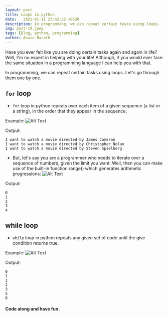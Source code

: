 ```yaml
---
layout: post
title: Loops in python
date:   2021-01-11 23:42:22 +0530
description: In programming, we can repeat certain tasks using loops.
img: post-19.jpeg
tags: [Blog, python, programming]
author: Aswin Barath
---
```

Have you ever felt like you are doing certain tasks again and again in life?
Well, I'm no expert in helping with your life!
Although, if you would ever face the same situation in a programming language I can help you with that.

In programming, we can repeat certain tasks using loops.
Let's go through them one by one.

## `for` loop
* `for` loop in python repeats over each item of a given sequence (a list or a string), in the order that they appear in the sequence.

Example:
![Alt Text](https://dev-to-uploads.s3.amazonaws.com/i/m6pnnup15zyumudsxm6r.png)

Output:
```
I want to watch a movie directed by James Cameron
I want to watch a movie directed by Christopher Nolan
I want to watch a movie directed by Steven Spielberg
```

* But, let's say you are a programmer who needs to iterate over a sequence of numbers, given the limit you want. Well, then you can make use of the built-in function range() which generates arithmetic progressions:
![Alt Text](https://dev-to-uploads.s3.amazonaws.com/i/0dmso0beomdrne8oui29.png)

Output:
```
0
1
2
3
4
```


## while loop
* `while` loop in python repeats any given set of code until the give condition returns true.

Example:
![Alt Text](https://dev-to-uploads.s3.amazonaws.com/i/43xgglsxslr0lke1sinw.png)

Output:
```
0
1
1
2
3
5
8
```


#### Code along and have fun.
